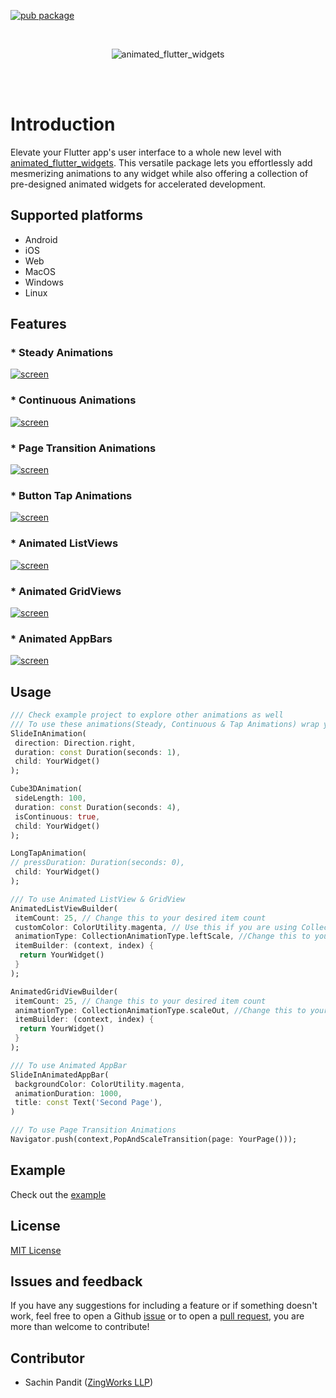 [![pub package](https://img.shields.io/pub/v/animated_flutter_widgets.svg)](https://pub.dartlang.org/packages/animated_flutter_widgets)

<br>
<p align="center">
<img alt="animated_flutter_widgets" src="https://github.com/Zingworks-Sachin/animated_flutter_widgets/blob/main/assets/plugin_image.png?raw=true" />
</p>
<br><br>

# Introduction

Elevate your Flutter app's user interface to a whole new level with [animated_flutter_widgets](https://pub.dartlang.org/packages/animated_flutter_widgets). This versatile package lets you effortlessly add mesmerizing animations to any widget while also offering a collection of pre-designed animated widgets for accelerated development.

## Supported platforms
- Android
- iOS
- Web
- MacOS
- Windows
- Linux

## Features
### * Steady Animations

[![screen](https://github.com/Zingworks-Sachin/animated_flutter_widgets/raw/main/assets/steady_animation.gif)](https://github.com/Zingworks-Sachin/animated_flutter_widgets)

### * Continuous Animations

[![screen](https://github.com/Zingworks-Sachin/animated_flutter_widgets/raw/main/assets/continous_animations.gif)](https://github.com/Zingworks-Sachin/animated_flutter_widgets)

### * Page Transition Animations

[![screen](https://github.com/Zingworks-Sachin/animated_flutter_widgets/raw/main/assets/page_transition_animation.gif)](https://github.com/Zingworks-Sachin/animated_flutter_widgets)

### * Button Tap Animations

[![screen](https://github.com/Zingworks-Sachin/animated_flutter_widgets/raw/main/assets/button_tap_animation.gif)](https://github.com/Zingworks-Sachin/animated_flutter_widgets)

### * Animated ListViews

[![screen](https://github.com/Zingworks-Sachin/animated_flutter_widgets/raw/main/assets/animated_list_view.gif)](https://github.com/Zingworks-Sachin/animated_flutter_widgets)

### * Animated GridViews

[![screen](https://github.com/Zingworks-Sachin/animated_flutter_widgets/raw/main/assets/animated_grid_view.gif)](https://github.com/Zingworks-Sachin/animated_flutter_widgets)

### * Animated AppBars

[![screen](https://github.com/Zingworks-Sachin/animated_flutter_widgets/raw/main/assets/animated_app_bar.gif)](https://github.com/Zingworks-Sachin/animated_flutter_widgets)

## Usage
```dart
/// Check example project to explore other animations as well
/// To use these animations(Steady, Continuous & Tap Animations) wrap your widget inside the animation widgets
SlideInAnimation(
 direction: Direction.right,
 duration: const Duration(seconds: 1),
 child: YourWidget()
);

Cube3DAnimation(
 sideLength: 100,
 duration: const Duration(seconds: 4),
 isContinuous: true,
 child: YourWidget()
);

LongTapAnimation(
// pressDuration: Duration(seconds: 0),
 child: YourWidget()
);

/// To use Animated ListView & GridView
AnimatedListViewBuilder(
 itemCount: 25, // Change this to your desired item count
 customColor: ColorUtility.magenta, // Use this if you are using CollectionAnimationType.listColored
 animationType: CollectionAnimationType.leftScale, //Change this to your desired animation type
 itemBuilder: (context, index) {
  return YourWidget()
 }
);

AnimatedGridViewBuilder(
 itemCount: 25, // Change this to your desired item count
 animationType: CollectionAnimationType.scaleOut, //Change this to your desired animation type
 itemBuilder: (context, index) {
  return YourWidget()
 }
);

/// To use Animated AppBar
SlideInAnimatedAppBar(
 backgroundColor: ColorUtility.magenta,
 animationDuration: 1000,
 title: const Text('Second Page'),
)

/// To use Page Transition Animations
Navigator.push(context,PopAndScaleTransition(page: YourPage()));
```

## Example
Check out the [example](https://github.com/Zingworks-Sachin/animated_flutter_widgets/tree/main/example)

## License
[MIT License](https://github.com/Zingworks-Sachin/animated_flutter_widgets/blob/main/LICENSE)

## Issues and feedback
If you have any suggestions for including a feature or if something doesn't work, feel free to open a Github [issue](https://github.com/Zingworks-Sachin/animated_flutter_widgets/issues) or to open a [pull request](https://github.com/Zingworks-Sachin/animated_flutter_widgets/pulls), you are more than welcome to contribute!

## Contributor
- Sachin Pandit ([ZingWorks LLP](https://zingworks.in/))
